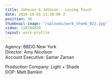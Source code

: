 ```yaml
---
title: Johnson & Johnson - Loving Touch
date: 2016-10-01 11:30:00 Z
position: 36
thumbnail-image: "/uploads/work_thumb_022.jpg"
video: 118784520
layout: work-profile
---
```


Agency: BBDO New York<br>
Director: Amy Nicolson<br>
Account Executive: Samar Zaman<br>

Production Company: Light + Shade<br>
DOP: Matt Bamkin<br>